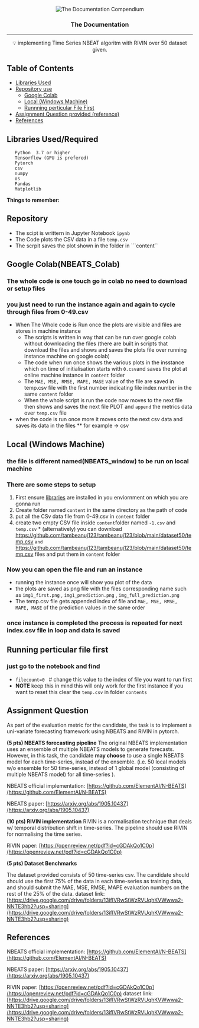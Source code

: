 <p align="center">
 <img src="https://i.imgur.com/rSyq3MW.png" alt="The Documentation Compendium"></a>
</p>

<h3 align="center">The Documentation </h3>

<div align="center">

<!--   <a href="https://www.producthunt.com/posts/the-documentation-compendium?utm_source=badge-top-post-badge&utm_medium=badge&utm_souce=badge-the-documentation-compendium" target="_blank"><img src="https://api.producthunt.com/widgets/embed-image/v1/top-post-badge.svg?post_id=157965&theme=dark&period=daily" alt="The Documentation Compendium - Beautiful README templates that people want to read. | Product Hunt Embed" style="width: 250px; height: 54px;" width="250px" height="54px" /></a> -->

</div>

---

<p align = "center">💡 implementing Time Series NBEAT algoritm with RIVIN over 50 dataset given.</p>


## Table of Contents


- [Libraries Used](#best_practices)
- [Repository use](#templates)
  - [Google Colab](#google_colab)
  - [Local (Windows Machine)](#local)
  - [Runnning perticular File First](#first)
- [Assignment Question provided (reference)](#why_document)
- [References](#acknowledgements)



## Libraries Used/Required<a name = "best_practices"></a>
```
   Python  3.7 or higher
   Tensorflow (GPU is prefered)
   Pytorch 
   csv
   numpy
   os
   Pandas 
   Matplotlib
```
**Things to remember:**


## Repository <a name = "templates"></a>
*   The scipt is writtern in Jupyter Notebook ```ipynb``` 
*   The Code plots the CSV data in a file ```temp.csv```
*   The scrpit saves the plot shown in the folder in ```content``

## Google Colab(NBEATS_Colab) <a name = "google_colab"></a>
### The whole code is one touch go in colab no need to download or setup files
### you just need to run the instance again and again to cycle through files from 0-49.csv
*   When The Whole code is Run once the plots are visible and files are stores in machine instance
    *   The scripts is written in way that can be run over google colab without downloading the files
     (there are built in scripts that download the files and shows and saves the plots file over running instance machine on google colab)
    *   The code when run once shows the various plots in the insstance which on time of initialisation starts with ```0.csv```and saves the plot
    at online machine instance in ```content``` folder 
    *   The  ```MAE, MSE, RMSE, MAPE, MASE``` value of the file are saved in temp.csv file with the first number indicating file index number
     in the same ```content```     folder
    *   When the whole script is run  the code now moves to the next file then shows and saves the next file PLOT and ```append``` the metrics data over ```temp.csv```
    file
* when the code is run once more it moves onto the next csv data and saves its data in the files 
    ** for example -> csv 
## Local (Windows Machine) <a name = "local"></a>
### the file is different named(NBEATS_window) to be run on local machine
### There are some steps to setup
  1. First ensure [libraries](#best_practices) are installed in you enviornment on which you are gonna run
  2. Create folder named ```content``` in the same directory as the path of code 
  3. put all the CSv data file from 0-49.csv in ```content``` folder
  4. create two empty CSV file inside ```content```folder  named ```-1.csv``` and ```temp.csv```
    * (alternatively) you can download https://github.com/tambeanuj123/tambeanuj123/blob/main/dataset50/temp.csv ```and``` https://github.com/tambeanuj123/tambeanuj123/blob/main/dataset50/temp.csv files and put them in ```content``` folder
### Now you can open the file and run an instance 
*   running the instance once will show you plot of the data 
*   the plots are saved as png file with the files corresponding name such as ```img1_first.png``` , ```img1_prediction.png``` ,  ```img_full_prediction.png```
*   The temp.csv file gets appended  index of file  and ```MAE, MSE, RMSE, MAPE, MASE``` of the prediction values in the same order
### once instance is completed the process is repeated for next index.csv file in loop and data is saved


## Running perticular file first <a name = "first"></a>
### just go to the notebook and  find
- ```filecount=0 ```      # change this value to the index of file you want to run first
- **NOTE** keep this in mind this will only work for the first instance if you want to reset this clear the ```temp.csv``` in folder ```contents```



## Assignment Question <a name = "why_document"></a>

As part of the evaluation metric for the candidate, the task is to implement a uni-variate forecasting framework using NBEATS and RIVIN in pytorch.

**(5 pts) NBEATS forecasting pipeline**
The original NBEATS implementation uses an ensemble of multiple NBEATS models to generate forecasts. However, in this task, the candidate **may choose** to use a single NBEATS model for each time-series, instead of the ensemble. 
(i.e. 50 local models w/o ensemble for 50 time-series, instead of 1 global model (consisting of multiple NBEATS model) for all time-series ).

NBEATS official implementation: [https://github.com/ElementAI/N-BEATS](https://github.com/ElementAI/N-BEATS)

NBEATS paper: [https://arxiv.org/abs/1905.10437](https://arxiv.org/abs/1905.10437)

**(10 pts) RIVIN implementation**
RIVIN is a normalisation technique that deals w/ temporal distribution shift in time-series. The pipeline should use RIVIN for normalising the time series. 

RIVIN paper: [https://openreview.net/pdf?id=cGDAkQo1C0p](https://openreview.net/pdf?id=cGDAkQo1C0p)

**(5 pts) Dataset Benchmarks**

The dataset provided consists of 50 time-series csv. The candidate should should use the first 75% of the data in each time-series as training data, and should submit the MAE, MSE, RMSE, MAPE evaluation numbers on the rest of the 25% of the data.
dataset link: [https://drive.google.com/drive/folders/13ifIVRwStWzRVUqhKVWwwa2-NNTE3hb2?usp=sharing](https://drive.google.com/drive/folders/13ifIVRwStWzRVUqhKVWwwa2-NNTE3hb2?usp=sharing)

## References <a name = "acknowledgements"></a>

NBEATS official implementation: [https://github.com/ElementAI/N-BEATS](https://github.com/ElementAI/N-BEATS)

NBEATS paper: [https://arxiv.org/abs/1905.10437](https://arxiv.org/abs/1905.10437)

RIVIN paper: [https://openreview.net/pdf?id=cGDAkQo1C0p](https://openreview.net/pdf?id=cGDAkQo1C0p)
dataset link: [https://drive.google.com/drive/folders/13ifIVRwStWzRVUqhKVWwwa2-NNTE3hb2?usp=sharing](https://drive.google.com/drive/folders/13ifIVRwStWzRVUqhKVWwwa2-NNTE3hb2?usp=sharing)



